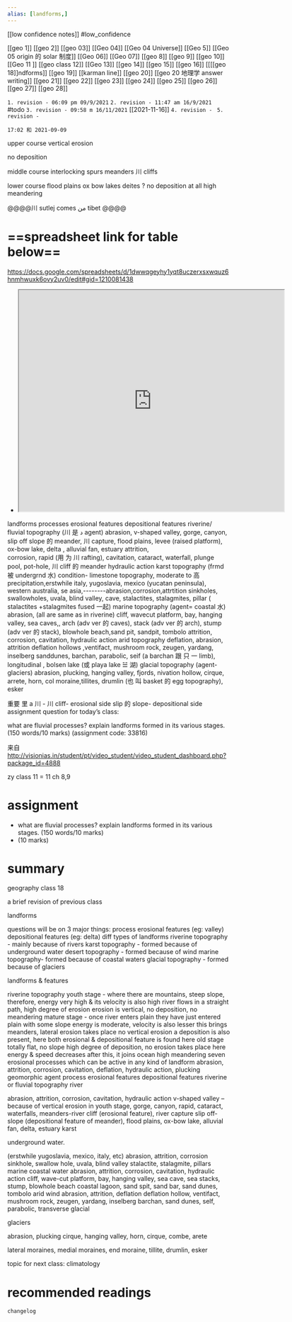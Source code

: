 ```yaml
---
alias: [landforms,]
---
```

[[low confidence notes]]
#low_confidence 

[[geo 1]] [[geo 2]] [[geo 03]] [[Geo 04]] [[Geo 04 Universe]] [[Geo 5]] [[Geo 05 origin 的 solar 制度]]
[[Geo 06]] [[Geo 07]] [[geo 8]] [[geo 9]] [[geo 10]]
[[Geo 11 ]] [[geo class 12]] [[Geo 13]] [[geo 14]] [[geo 15]]
[[geo 16]] [[[[geo 18]]ndforms]] [[geo 19]] [[karman line]] [[geo 20]] [[geo 20 地理学 answer writing]]
[[geo 21]] [[geo 22]] [[geo 23]] [[geo 24]] [[geo 25]]
[[geo 26]] [[geo 27]] [[geo 28]]

`1. revision - 06:09 pm 09/9/2021`
`2. revision - 11:47 am 16/9/2021` #todo 
`3. revision - 09:58 m 16/11/2021` [[2021-11-16]]
`4. revision - `
`5. revision - `
		
`17:02 和 2021-09-09`

upper course
vertical erosion

no deposition 

middle course
interlocking spurs meanders 川 cliffs

lower course
flood plains ox bow lakes deites ?
no deposition at all
high meandering

@@@@川 sutlej comes من tibet @@@@

# ==spreadsheet link for table below==
https://docs.google.com/spreadsheets/d/1dwwqgeyhy1yqt8uczerxsxwquz6hnmhwuxk6ovy2uv0/edit#gid=1210081438

- <iframe src="https://docs.google.com/spreadsheets/d/1dwwqgeyhy1yqt8uczerxsxwquz6hnmhwuxk6ovy2uv0/edit#gid=1210081438" width="600" height="500" ></iframe>

landforms	processes	erosional features	depositional features
riverine/ fluvial topography (川 是  د agent)	abrasion,	v-shaped valley, gorge, canyon,	slip off slope 的 meander, 川 capture, flood plains, levee (raised platform), ox-bow lake, delta , alluvial fan, estuary
	attrition,	
	corrosion,	rapid (用 为 川 rafting),
	cavitation,	cataract, waterfall, plunge pool, pot-hole, 川 cliff 的 meander
	hydraulic action
karst topography (frmd 被 undergrnd 水)	condition- limestone topography, moderate to 高  precipitation,erstwhile italy, yugoslavia, mexico (yucatan peninsula), western australia, se asia,--------abrasion,corrosion,attrtition	sinkholes, swallowholes, uvala, blind valley, cave, 	stalactites, stalagmites, pillar ( stalactites  +stalagmites fused 一起)
marine topography (agent= coastal 水)	abrasion, (all are same as in riverine)	cliff, wavecut platform, bay, hanging valley, sea caves,, arch (adv ver 的 caves), stack (adv ver 的 arch), stump (adv ver 的 stack), blowhole	beach,sand pit, sandpit, tombolo
	attrition,
	corrosion,
	cavitation,
	hydraulic action
arid topography	deflation, abrasion, attrition	deflation hollows ,ventifact, mushroom rock, zeugen, yardang, inselberg	sanddunes, barchan, parabolic, seif (a barchan 跟  只 一 limb), longitudinal , bolsen lake (或 playa lake ☱ 湖)
glacial topography (agent- glaciers)	abrasion, plucking, 	hanging valley, fjords, nivation hollow, cirque, arrete, horn, col	moraine,tillites, drumlin (也 叫 basket 的 egg topography), esker 

重要 
里 a 川 -
川 cliff- erosional side
slip 的 slope- depositional side
assignment question for today’s class: 

what are fluvial processes? explain landforms formed in its various stages. (150 words/10 marks) (assignment code: 33816)

来自 <http://visionias.in/student/pt/video_student/video_student_dashboard.php?package_id=4888> 



zy
class 11 = 11 ch 8,9


# assignment
- what are fluvial processes? explain landforms formed in its various stages. (150 words/10 marks)
- (10 marks)
# summary	

geography class 18

a brief revision of previous class

landforms

questions will be on 3 major things:
process 
erosional features (eg: valley)
depositional features (eg: delta)
diff types of landforms 
riverine topography - mainly because of rivers 
karst  topography - formed because of underground water
desert topography - formed because of wind 
marine topography- formed because of coastal waters 
glacial topography - formed because of glaciers 

landforms & features

riverine topography 
youth stage - where there are mountains, steep slope, therefore, energy very high & its velocity is also high 
river flows in a straight path, high degree of erosion
erosion is vertical, no deposition, no meandering
mature stage - once river enters plain 
they have just entered plain with some slope 
energy is moderate, velocity is also lesser 
this brings meanders, lateral erosion takes place no vertical erosion 
a deposition is also present, here both erosional & depositional feature is found here 
old stage
totally flat, no slope 
high degree of deposition, no erosion takes place here 
energy & speed decreases 
after this, it joins ocean 
high meandering
seven erosional processes which can be active in any kind of landform 
abrasion, attrition, corrosion, cavitation, deflation, hydraulic action, plucking 
geomorphic agent 	process 	erosional features 	depositional features
riverine or fluvial topography  	river 	

abrasion, attrition, corrosion, cavitation, hydraulic action
v-shaped valley –because of vertical erosion in youth stage, gorge, canyon, rapid, cataract, waterfalls, meanders-river cliff (erosional feature), river capture 	slip off-slope (depositional feature of meander), flood plains, ox-bow lake, alluvial fan, delta, estuary
karst  	

underground water.

(erstwhile yugoslavia, mexico, italy, etc)
abrasion, attrition, corrosion 	sinkhole, swallow hole,  uvala, blind valley 	stalactite, stalagmite, pillars
marine 	coastal water  	abrasion, attrition, corrosion, cavitation, hydraulic action  	cliff, wave-cut platform, bay, hanging valley, sea cave, sea stacks, stump, blowhole  	beach coastal lagoon, sand spit, sand bar, sand dunes, tombolo 
arid 	wind 	abrasion, attrition, deflation 	deflation hollow, ventifact, mushroom rock, zeugen, yardang, inselberg  	barchan, sand dunes, self, parabolic, transverse
glacial 	

glaciers


abrasion, plucking  	cirque, hanging valley, horn, cirque, combe, arete  	

lateral moraines, medial moraines, end moraine, tillite, drumlin, esker 



topic for next class: climatology 

# recommended readings
```plain
changelog

```